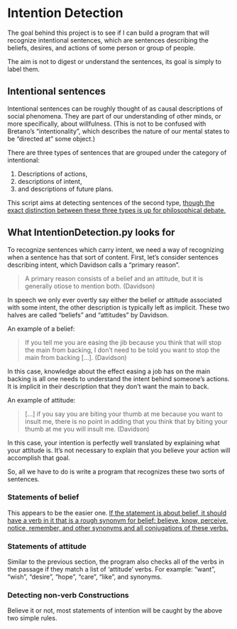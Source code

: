 # Intention Detection

The goal behind this project is to see if I can build a program that will recognize intentional sentences, which are sentences describing the beliefs, desires, and actions of some person or group of people.

The aim is not to digest or understand the sentences, its goal is simply to label them.

## Intentional sentences

Intentional sentences can be roughly thought of as causal descriptions of social phenomena. They are part of our understanding of other minds, or more specifically, about willfulness. (This is not to be confused with Bretano’s “intentionality”, which describes the nature of our mental states to be “directed at” some object.)

There are three types of sentences that are grouped under the category of intentional:

1. Descriptions of actions,
2. descriptions of intent,
3. and descriptions of future plans.

This script aims at detecting sentences of the second type, [though the exact distinction between these three types is up for philosophical debate.](http://plato.stanford.edu/entries/intention/)



## What IntentionDetection.py looks for

To recognize sentences which carry intent, we need a way of recognizing when a sentence has that sort of content. First, let’s consider sentences describing intent, which Davidson calls a “primary reason”.

> A primary reason consists of a belief and an attitude, but it is generally otiose to mention both. (Davidson)

In speech we only ever overtly say either the belief or attitude associated with some intent, the other description is typically left as implicit. These two halves are called “beliefs” and “attitudes” by Davidson.

An example of a belief:
> If you tell me you are easing the jib because you think that will stop the main from backing, I don’t need to be told you want to stop the main from backing […]. (Davidson)

In this case, knowledge about the effect easing a job has on the main backing is all one needs to understand the intent behind someone’s actions. It is implicit in their description that they don’t want the main to back.

An example of attitude:
> […] if you say you are biting your thumb at me because you want to insult me, there is no point in adding that you think that by biting your thumb at me you will insult me. (Davidson)

In this case, your intention is perfectly well translated by explaining what your attitude is. It’s not necessary to explain that you believe your action will accomplish that goal.

So, all we have to do is write a program that recognizes these two sorts of sentences.

### Statements of belief

This appears to be the easier one. [If the statement is about belief, it should have a verb in it that is a rough synonym for belief: believe, know, perceive, notice, remember, and other synonyms and all conjugations of these verbs.](http://en.wikipedia.org/wiki/Propositional_attitude)

### Statements of attitude

Similar to the previous section, the program also checks all of the verbs in the passage if they match a list of ‘attitude’ verbs. For example: “want”, “wish”, “desire”, “hope”, “care”, “like”, and synonyms.

### Detecting non-verb Constructions

Believe it or not, most statements of intention will be caught by the above two simple rules.